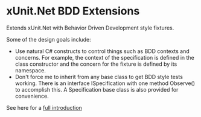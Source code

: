 # xUnit.Net BDD Extensions

Extends xUnit.Net with Behavior Driven Development style fixtures.

Some of the design goals include:
 * Use natural C# constructs to control things such as BDD contexts and concerns.  For example, the context of the specification is defined in the class constructor and the concern for the fixture is defined by its namespace.
 * Don't force me to inherit from any base class to get BDD style tests working.  There is an interface ISpecification with one method Observe() to accomplish this.  A Specification base class is also provided for convenience.

See here for a [full introduction](http://chadly.net/2009/04/bdd-with-xunit-net/)
